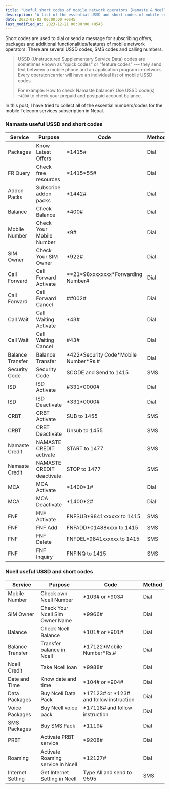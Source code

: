 ```yaml
---
title: "Useful short codes of mobile network operators [Namaste & Ncell] in Nepal"
description: "A list of the essential USSD and short codes of mobile service providers operating in Nepal."
date: 2022-01-02 00:00:00 +0545
last_modified_at: 2023-12-21 00:00:00 +0545
---
```


Short codes are used to dial or send a message for subscribing offers, packages and additional functionalities/features of mobile network operators. There are several USSD codes, SMS codes and calling numbers.

> USSD (Unstructured Supplementary Service Data) codes are sometimes known as "quick codes" or "feature codes" --- they send text between a mobile phone and an application program in-network. Every operator/carrier will have an individual list of mobile USSD codes.
>
> For example: How to check Namaste balance? Use USSD code(s) `*400#` to check your prepaid and postpaid account balance.

In this post, I have tried to collect all of the essential numbers/codes for the mobile Telecom services subscription in Nepal.

### Namaste useful USSD and short codes

| Service          | Purpose                   | Code                                       | Method |
| ---------------- | ------------------------- | ------------------------------------------ | ------ |
| Packages         | Know Latest Offers        | \*1415\#                                   | Dial   |
| FR Query         | Check free resources      | \*1415\*55\#                               | Dial   |
| Addon Packs      | Subscribe addon packs     | \*1442\#                                   | Dial   |
| Balance          | Check Balance             | \*400\#                                    | Dial   |
| Mobile Number    | Check Your Mobile Number  | \*9\#                                      | Dial   |
| SIM Owner        | Check Your SIM Owner      | \*922\#                                    | Dial   |
| Call Forward     | Call Forward Activate     | \*\*21\*98xxxxxxxx\*Forwarding Number\#    | Dial   |
| Call Forward     | Call Forward Cancel       | \#\#002\#                                  | Dial   |
| Call Wait        | Call Waiting Activate     | \*43\#                                     | Dial   |
| Call Wait        | Call Waiting Cancel       | \#43\#                                     | Dial   |
| Balance Transfer | Balance Transfer          | \*422\*Security Code\*Mobile Number\*Rs.\# | Dial   |
| Security Code    | Security Code             | SCODE and Send to 1415                     | SMS    |
| ISD              | ISD Activate              | \#331\*0000\#                              | Dial   |
| ISD              | ISD Deactivate            | \*331\*0000\#                              | Dial   |
| CRBT             | CRBT Activate             | SUB to 1455                                | SMS    |
| CRBT             | CRBT Deactivate           | Unsub to 1455                              | SMS    |
| Namaste Credit   | NAMASTE CREDIT activate   | START to 1477                              | SMS    |
| Namaste Credit   | NAMASTE CREDIT deactivate | STOP to 1477                               | SMS    |
| MCA              | MCA Activate              | \*1400\*1\#                                | Dial   |
| MCA              | MCA Deactivate            | \*1400\*2\#                                | Dial   |
| FNF              | FNF Activate              | FNFSUB\*9841xxxxxx to 1415                 | SMS    |
| FNF              | FNF Add                   | FNFADD\*01488xxxx to 1415                  | SMS    |
| FNF              | FNF Delete                | FNFDEL\*9841xxxxxx to 1415                 | SMS    |
| FNF              | FNF Inquiry               | FNFINQ to 1415                             | SMS    |

### Ncell useful USSD and short codes

| Service          | Purpose                           | Code                                        | Method |
| ---------------- | --------------------------------- | ------------------------------------------- | ------ |
| Mobile Number    | Check own Ncell Number            | \*103\# or \*903\#                          | Dial   |
| SIM Owner        | Check Your Ncell Sim Owner Name   | \*9966\#                                    | Dial   |
| Balance          | Check Ncell Balance               | \*101\# or \*901\#                          | Dial   |
| Balance Transfer | Transfer balance in Ncell         | \*17122\*Mobile Number\*Rs.\#               | Dial   |
| Ncell Credit     | Take Ncell loan                   | \*9988\#                                    | Dial   |
| Date and Time    | Know date and time                | \*104\# or \*904\#                          | Dial   |
| Data Packages    | Buy Ncell Data Pack               | \*17123\# or \*123\# and follow instruction | Dial   |
| Voice Packages   | Buy Ncell voice pack              | \*17118\# and follow instruction            | Dial   |
| SMS Packages     | Buy SMS Pack                      | \*1119\#                                    | Dial   |
| PRBT             | Activate PRBT service             | \*9208\#                                    | Dial   |
| Roaming          | Activate Roaming service in Ncell | \*12127\#                                   | Dial   |
| Internet Setting | Get Internet Setting in Ncell     | Type All and send to 9595                   | SMS    |
